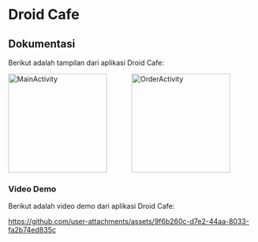 # Droid Cafe


## Dokumentasi
Berikut adalah tampilan dari aplikasi Droid Cafe:

<div style="display: flex; gap: 30px;">
  <img src="https://github.com/user-attachments/assets/e05acce8-9ae6-40d9-9bf8-104221ffd68e" alt="MainActivity" width="200" style="margin-right: 20px;" />
  <img src="https://github.com/user-attachments/assets/e2a2aaa1-735b-4ab8-900f-55d36417361c" alt="OrderActivity" width="200" />
</div>

### Video Demo

Berikut adalah video demo dari aplikasi Droid Cafe:

https://github.com/user-attachments/assets/9f6b260c-d7e2-44aa-8033-fa2b74ed835c
